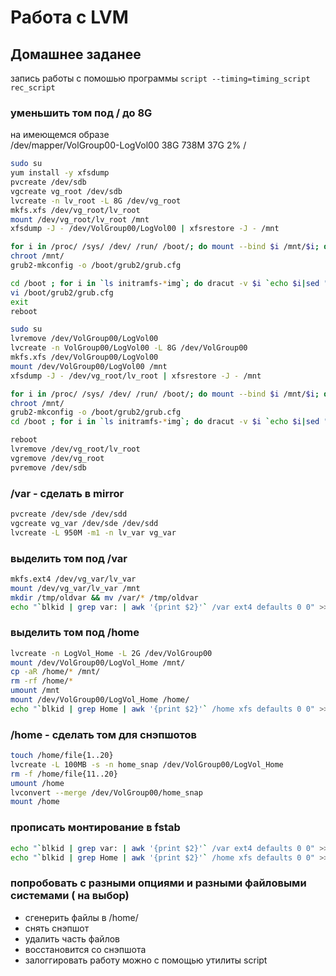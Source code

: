 # Работа с LVM

## Домашнее заданее

запись работы с помошью программы ```script --timing=timing_script rec_script```

### уменьшить том под / до 8G

на имеющемся образе  
/dev/mapper/VolGroup00-LogVol00 38G 738M 37G 2% /

```bash
sudo su
yum install -y xfsdump
pvcreate /dev/sdb
vgcreate vg_root /dev/sdb
lvcreate -n lv_root -L 8G /dev/vg_root
mkfs.xfs /dev/vg_root/lv_root
mount /dev/vg_root/lv_root /mnt
xfsdump -J - /dev/VolGroup00/LogVol00 | xfsrestore -J - /mnt

for i in /proc/ /sys/ /dev/ /run/ /boot/; do mount --bind $i /mnt/$i; done
chroot /mnt/
grub2-mkconfig -o /boot/grub2/grub.cfg

cd /boot ; for i in `ls initramfs-*img`; do dracut -v $i `echo $i|sed "s/initramfs-//g;s/.img//g"` --force; done
vi /boot/grub2/grub.cfg
exit
reboot

sudo su
lvremove /dev/VolGroup00/LogVol00
lvcreate -n VolGroup00/LogVol00 -L 8G /dev/VolGroup00
mkfs.xfs /dev/VolGroup00/LogVol00
mount /dev/VolGroup00/LogVol00 /mnt
xfsdump -J - /dev/vg_root/lv_root | xfsrestore -J - /mnt

for i in /proc/ /sys/ /dev/ /run/ /boot/; do mount --bind $i /mnt/$i; done
chroot /mnt/
grub2-mkconfig -o /boot/grub2/grub.cfg
cd /boot ; for i in `ls initramfs-*img`; do dracut -v $i `echo $i|sed "s/initramfs-//g;s/.img//g"` --force; done

```

```bash
reboot
lvremove /dev/vg_root/lv_root
vgremove /dev/vg_root
pvremove /dev/sdb

```

### /var - сделать в mirror

```bash
pvcreate /dev/sde /dev/sdd
vgcreate vg_var /dev/sde /dev/sdd
lvcreate -L 950M -m1 -n lv_var vg_var
```

### выделить том под /var

```bash
mkfs.ext4 /dev/vg_var/lv_var
mount /dev/vg_var/lv_var /mnt
mkdir /tmp/oldvar && mv /var/* /tmp/oldvar
echo "`blkid | grep var: | awk '{print $2}'` /var ext4 defaults 0 0" >> /etc/fstab
```

### выделить том под /home

```bash
lvcreate -n LogVol_Home -L 2G /dev/VolGroup00
mount /dev/VolGroup00/LogVol_Home /mnt/
cp -aR /home/* /mnt/
rm -rf /home/*
umount /mnt
mount /dev/VolGroup00/LogVol_Home /home/
echo "`blkid | grep Home | awk '{print $2}'` /home xfs defaults 0 0" >> /etc/fstab
```

### /home - сделать том для снэпшотов

```bash
touch /home/file{1..20}
lvcreate -L 100MB -s -n home_snap /dev/VolGroup00/LogVol_Home
rm -f /home/file{11..20}
umount /home
lvconvert --merge /dev/VolGroup00/home_snap
mount /home
```

### прописать монтирование в fstab

```bash
echo "`blkid | grep var: | awk '{print $2}'` /var ext4 defaults 0 0" >> /etc/fstab
echo "`blkid | grep Home | awk '{print $2}'` /home xfs defaults 0 0" >> /etc/fstab

```

### попробовать с разными опциями и разными файловыми системами ( на выбор)

- сгенерить файлы в /home/
- снять снэпшот
- удалить часть файлов
- восстановится со снэпшота
- залоггировать работу можно с помощью утилиты script
